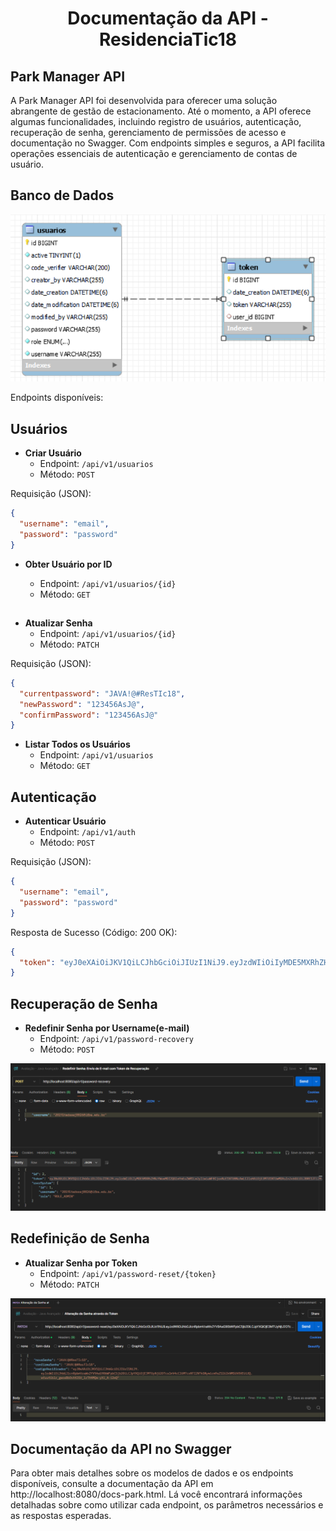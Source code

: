 <h1 align="center">Documentação da API - ResidenciaTic18</h1>

## Park Manager API

A Park Manager API foi desenvolvida para oferecer uma solução abrangente de gestão de estacionamento. Até o momento, a API oferece algumas funcionalidades, incluindo registro de usuários, autenticação, recuperação de senha, gerenciamento de permissões de acesso e documentação no Swagger. Com endpoints simples e seguros, a API facilita operações essenciais de autenticação e gerenciamento de contas de usuário.

## Banco de Dados

![Imagem do banco de dados da avaliação](DBA.png)

Endpoints disponíveis:

## Usuários

- **Criar Usuário**
  - Endpoint: `/api/v1/usuarios`
  - Método: `POST`

Requisição (JSON):
```json
{
  "username": "email",
  "password": "password"
}
```

- **Obter Usuário por ID**

  - Endpoint: `/api/v1/usuarios/{id}`
  - Método: `GET`

##  

- **Atualizar Senha**
  - Endpoint: `/api/v1/usuarios/{id}`
  - Método: `PATCH`

Requisição (JSON):
```json
{
  "currentpassword": "JAVA!@#ResTIc18",
  "newPassword": "123456AsJ@",
  "confirmPassword": "123456AsJ@"
}
```

- **Listar Todos os Usuários**
  - Endpoint: `/api/v1/usuarios`
  - Método: `GET`

## Autenticação

- **Autenticar Usuário**
  - Endpoint: `/api/v1/auth`
  - Método: `POST`

Requisição (JSON):
```json
{
  "username": "email",
  "password": "password"
}
```

Resposta de Sucesso (Código: 200 OK):
```json
{
  "token": "eyJ0eXAiOiJKV1QiLCJhbGciOiJIUzI1NiJ9.eyJzdWIiOiIyMDE5MXRhZHNzYWowMDI2QGlmYmEuZWR1LmJyIiwiaWF0IjoxNzE1NTU0NzAwLCJleHAiOjE3MTU1NTUwMDAsInJvbGUiOiJBRE1JTiJ9.koMjMKTz6b1MMWxNnKgoOalkGV8RH017P7K303UE2m4"
}
```

## Recuperação de Senha

- **Redefinir Senha por Username(e-mail)**
  - Endpoint: `/api/v1/password-recovery`
  - Método: `POST`

![Imagem da requisição POST para envio de e-mail](Post.png)

## Redefinição de Senha

- **Atualizar Senha por Token**
  - Endpoint: `/api/v1/password-reset/{token}`
  - Método: `PATCH`

![Imagem da requisição PATCH para alterar a senha](Patch-alterar-senha.png)

## Documentação da API no Swagger

Para obter mais detalhes sobre os modelos de dados e os endpoints disponíveis, consulte a documentação da API em http://localhost:8080/docs-park.html. Lá você encontrará informações detalhadas sobre como utilizar cada endpoint, os parâmetros necessários e as respostas esperadas.
